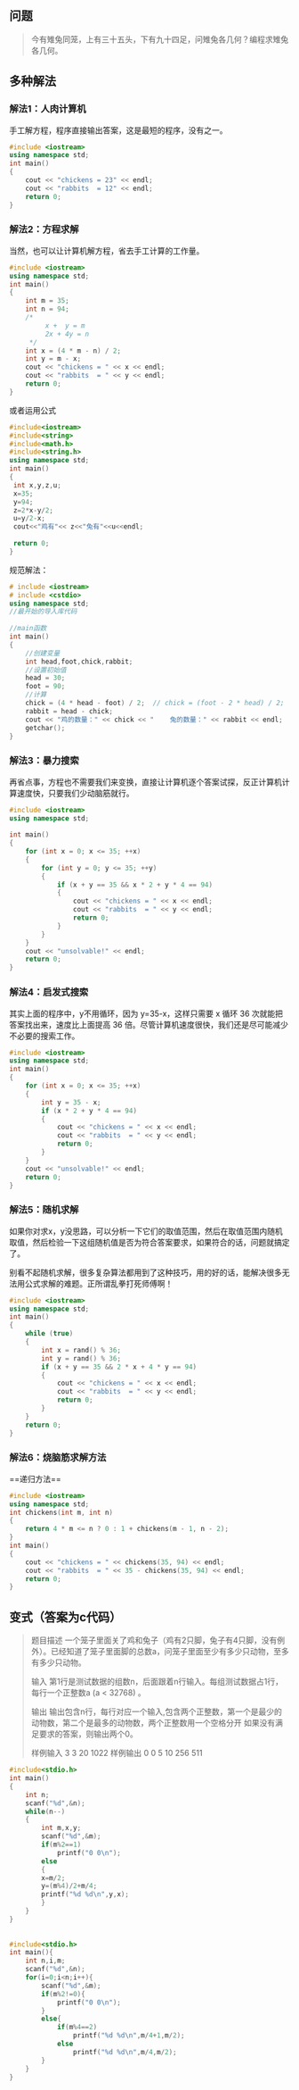 ## 问题

> 今有雉兔同笼，上有三十五头，下有九十四足，问雉兔各几何？编程求雉兔各几何。

## 多种解法

### 解法1：人肉计算机

手工解方程，程序直接输出答案，这是最短的程序，没有之一。

```c++
#include <iostream>
using namespace std;
int main()
{
	cout << "chickens = 23" << endl;
	cout << "rabbits  = 12" << endl;
	return 0;
}
```

### 解法2：方程求解

当然，也可以让计算机解方程，省去手工计算的工作量。

```c++
#include <iostream>
using namespace std;
int main()
{
    int m = 35;
    int n = 94;
    /*
         x +  y = m
         2x + 4y = n
     */
    int x = (4 * m - n) / 2;
    int y = m - x;
    cout << "chickens = " << x << endl;
    cout << "rabbits  = " << y << endl;
    return 0;
}
```

或者运用公式

```c++
#include<iostream>
#include<string>
#include<math.h>
#include<string.h>
using namespace std;
int main()
{
 int x,y,z,u;
 x=35;
 y=94;
 z=2*x-y/2;
 u=y/2-x;
 cout<<"鸡有"<< z<<"兔有"<<u<<endl;
 
 return 0;
}
```

规范解法：

```c++
# include <iostream>
# include <cstdio>
using namespace std;
//最开始的导入库代码
 
//main函数
int main()
{
	//创建变量
	int head,foot,chick,rabbit;
	//设置初始值
	head = 30;
	foot = 90;
	//计算
	chick = (4 * head - foot) / 2;  // chick = (foot - 2 * head) / 2; 
	rabbit = head - chick;
	cout << "鸡的数量：" << chick << "    兔的数量：" << rabbit << endl;
	getchar();
}
```

### **解法3：暴力搜索**

再省点事，方程也不需要我们来变换，直接让计算机逐个答案试探，反正计算机计算速度快，只要我们少动脑筋就行。

```c++
#include <iostream>
using namespace std;
 
int main()
{
	for (int x = 0; x <= 35; ++x)
	{
		for (int y = 0; y <= 35; ++y)
		{
			if (x + y == 35 && x * 2 + y * 4 == 94)
			{
				cout << "chickens = " << x << endl;
				cout << "rabbits  = " << y << endl;
				return 0;
			}
		}
	}
	cout << "unsolvable!" << endl;
	return 0;
}
```

### **解法4：启发式搜索**

其实上面的程序中，y不用循环，因为 y=35-x，这样只需要 x 循环 36 次就能把答案找出来，速度比上面提高 36 倍。尽管计算机速度很快，我们还是尽可能减少不必要的搜索工作。

```c++
#include <iostream>
using namespace std;
int main()
{
	for (int x = 0; x <= 35; ++x)
	{
		int y = 35 - x;
		if (x * 2 + y * 4 == 94)
		{
			cout << "chickens = " << x << endl;
			cout << "rabbits  = " << y << endl;
			return 0;
		}
	}
	cout << "unsolvable!" << endl;
	return 0;
}
```

### 解法5：随机求解

如果你对求x，y没思路，可以分析一下它们的取值范围，然后在取值范围内随机取值，然后检验一下这组随机值是否为符合答案要求，如果符合的话，问题就搞定了。

别看不起随机求解，很多复杂算法都用到了这种技巧，用的好的话，能解决很多无法用公式求解的难题。正所谓乱拳打死师傅啊！

```c++
#include <iostream>
using namespace std;
int main()
{
	while (true)
	{
		int x = rand() % 36;
		int y = rand() % 36;
		if (x + y == 35 && 2 * x + 4 * y == 94)
		{
			cout << "chickens = " << x << endl;
			cout << "rabbits  = " << y << endl;
			return 0;
		}
	}
	return 0;
}
```

### **解法6：烧脑筋求解方法**

==递归方法==

```c++
#include <iostream>
using namespace std;
int chickens(int m, int n)
{
	return 4 * m <= n ? 0 : 1 + chickens(m - 1, n - 2);
}
int main()
{
	cout << "chickens = " << chickens(35, 94) << endl;
	cout << "rabbits  = " << 35 - chickens(35, 94) << endl;
	return 0;
}
```

## 变式（答案为c代码）

> 题目描述
> 一个笼子里面关了鸡和兔子（鸡有2只脚，兔子有4只脚，没有例外）。已经知道了笼子里面脚的总数a，问笼子里面至少有多少只动物，至多有多少只动物。
>
> 输入
> 第1行是测试数据的组数n，后面跟着n行输入。每组测试数据占1行，每行一个正整数a (a < 32768) 。
>
> 输出
> 输出包含n行，每行对应一个输入,包含两个正整数，第一个是最少的动物数，第二个是最多的动物数，两个正整数用一个空格分开
> 如果没有满足要求的答案，则输出两个0。 
>
> 样例输入
> 3
> 3
> 20
> 1022
> 样例输出
> 0 0
> 5 10
> 256  511

```c
#include<stdio.h>
int main()
{
	int n;
	scanf("%d",&n);
	while(n--)
	{
		int m,x,y;
		scanf("%d",&m);
		if(m%2==1)
			printf("0 0\n");
		else
		{
		x=m/2;
		y=(m%4)/2+m/4;
		printf("%d %d\n",y,x);
		}
	}
}
 
 
#include<stdio.h>
int main(){
	int n,i,m;
	scanf("%d",&n);
	for(i=0;i<n;i++){
		scanf("%d",&m);
		if(m%2!=0){
			printf("0 0\n");
		}
		else{
			if(m%4==2)
			    printf("%d %d\n",m/4+1,m/2);
			else
			    printf("%d %d\n",m/4,m/2);
		}
	}
}
```

